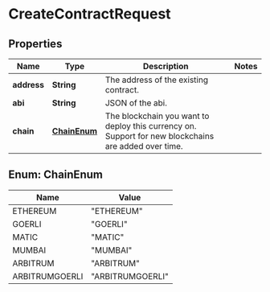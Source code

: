 

# CreateContractRequest


## Properties

| Name | Type | Description | Notes |
|------------ | ------------- | ------------- | -------------|
|**address** | **String** | The address of the existing contract. |  |
|**abi** | **String** | JSON of the abi. |  |
|**chain** | [**ChainEnum**](#ChainEnum) | The blockchain you want to deploy this currency on. Support for new blockchains are added over time. |  |



## Enum: ChainEnum

| Name | Value |
|---- | -----|
| ETHEREUM | &quot;ETHEREUM&quot; |
| GOERLI | &quot;GOERLI&quot; |
| MATIC | &quot;MATIC&quot; |
| MUMBAI | &quot;MUMBAI&quot; |
| ARBITRUM | &quot;ARBITRUM&quot; |
| ARBITRUMGOERLI | &quot;ARBITRUMGOERLI&quot; |



